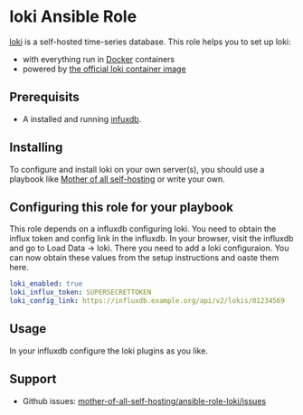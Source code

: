 # loki Ansible Role

[loki](https://www.influxdata.com/) is a self-hosted time-series database. This role helps you to set up loki:

- with everything run in [Docker](https://www.docker.com/) containers
- powered by [the official loki container image](https://hub.docker.com/r/_/loki/)

## Prerequisits

* A installed and running [infuxdb](https://www.influxdata.com/).


## Installing

To configure and install loki on your own server(s), you should use a playbook like [Mother of all self-hosting](https://github.com/mother-of-all-self-hosting/mash-playbook) or write your own.

## Configuring this role for your playbook

This role depends on a influxdb configuring loki. You need to obtain the influx token and config link in the influxdb.
In your browser, visit the influxdb and go to Load Data -> loki.
There you need to add a loki configuraion. You can now obtain these values from the setup instructions and oaste them here.

```yaml
loki_enabled: true
loki_influx_token: SUPERSECRETTOKEN
loki_config_link: https://influxdb.example.org/api/v2/lokis/01234569
```

## Usage

In your influxdb configure the loki plugins as you like.

## Support

- Github issues: [mother-of-all-self-hosting/ansible-role-loki/issues](https://github.com/mother-of-all-self-hosting/ansible-role-loki.git/issues)
